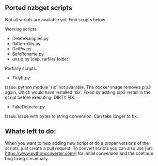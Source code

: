 Ported nzbget scripts
-------------
Not all scripts are available yet. Find scripts below:

Working scripts:
- DeleteSamples.py
- flatten-dirs.py
- GetPw.py
- SafeRename.py
- unzip.py (dep. rarfile/ folder)

Partially scripts:
- TidyIt.py 

Issue: python module 'six' not available. The docker image removes pip3 again, which would have installed 'six'. Fixed by adding pip3 install in the script before executing. DIRTY FIX.

- FakeDetector.py

Issue: Issue with bytes to string conversion. Can take longer to fix.

Whats left to do:
-------------
When you want to help adding new script or do a proper versions of the scripts, just create a pull request. To convert scripts you can also use [url: https://www.pythonconverter.com/] for initial conversion and the continue bug fixing it manually.